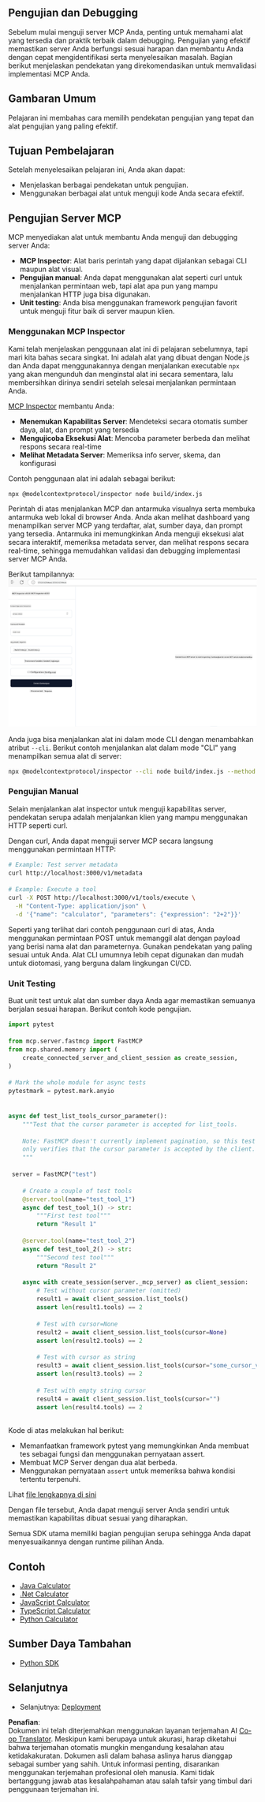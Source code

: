 <!--
CO_OP_TRANSLATOR_METADATA:
{
  "original_hash": "4e34e34e84f013e73c7eaa6d09884756",
  "translation_date": "2025-07-04T18:11:03+00:00",
  "source_file": "03-GettingStarted/08-testing/README.md",
  "language_code": "id"
}
-->
## Pengujian dan Debugging

Sebelum mulai menguji server MCP Anda, penting untuk memahami alat yang tersedia dan praktik terbaik dalam debugging. Pengujian yang efektif memastikan server Anda berfungsi sesuai harapan dan membantu Anda dengan cepat mengidentifikasi serta menyelesaikan masalah. Bagian berikut menjelaskan pendekatan yang direkomendasikan untuk memvalidasi implementasi MCP Anda.

## Gambaran Umum

Pelajaran ini membahas cara memilih pendekatan pengujian yang tepat dan alat pengujian yang paling efektif.

## Tujuan Pembelajaran

Setelah menyelesaikan pelajaran ini, Anda akan dapat:

- Menjelaskan berbagai pendekatan untuk pengujian.
- Menggunakan berbagai alat untuk menguji kode Anda secara efektif.

## Pengujian Server MCP

MCP menyediakan alat untuk membantu Anda menguji dan debugging server Anda:

- **MCP Inspector**: Alat baris perintah yang dapat dijalankan sebagai CLI maupun alat visual.
- **Pengujian manual**: Anda dapat menggunakan alat seperti curl untuk menjalankan permintaan web, tapi alat apa pun yang mampu menjalankan HTTP juga bisa digunakan.
- **Unit testing**: Anda bisa menggunakan framework pengujian favorit untuk menguji fitur baik di server maupun klien.

### Menggunakan MCP Inspector

Kami telah menjelaskan penggunaan alat ini di pelajaran sebelumnya, tapi mari kita bahas secara singkat. Ini adalah alat yang dibuat dengan Node.js dan Anda dapat menggunakannya dengan menjalankan executable `npx` yang akan mengunduh dan menginstal alat ini secara sementara, lalu membersihkan dirinya sendiri setelah selesai menjalankan permintaan Anda.

[MCP Inspector](https://github.com/modelcontextprotocol/inspector) membantu Anda:

- **Menemukan Kapabilitas Server**: Mendeteksi secara otomatis sumber daya, alat, dan prompt yang tersedia
- **Mengujicoba Eksekusi Alat**: Mencoba parameter berbeda dan melihat respons secara real-time
- **Melihat Metadata Server**: Memeriksa info server, skema, dan konfigurasi

Contoh penggunaan alat ini adalah sebagai berikut:

```bash
npx @modelcontextprotocol/inspector node build/index.js
```

Perintah di atas menjalankan MCP dan antarmuka visualnya serta membuka antarmuka web lokal di browser Anda. Anda akan melihat dashboard yang menampilkan server MCP yang terdaftar, alat, sumber daya, dan prompt yang tersedia. Antarmuka ini memungkinkan Anda menguji eksekusi alat secara interaktif, memeriksa metadata server, dan melihat respons secara real-time, sehingga memudahkan validasi dan debugging implementasi server MCP Anda.

Berikut tampilannya: ![Inspector](../../../../translated_images/connect.141db0b2bd05f096fb1dd91273771fd8b2469d6507656c3b0c9df4b3c5473929.id.png)

Anda juga bisa menjalankan alat ini dalam mode CLI dengan menambahkan atribut `--cli`. Berikut contoh menjalankan alat dalam mode "CLI" yang menampilkan semua alat di server:

```sh
npx @modelcontextprotocol/inspector --cli node build/index.js --method tools/list
```

### Pengujian Manual

Selain menjalankan alat inspector untuk menguji kapabilitas server, pendekatan serupa adalah menjalankan klien yang mampu menggunakan HTTP seperti curl.

Dengan curl, Anda dapat menguji server MCP secara langsung menggunakan permintaan HTTP:

```bash
# Example: Test server metadata
curl http://localhost:3000/v1/metadata

# Example: Execute a tool
curl -X POST http://localhost:3000/v1/tools/execute \
  -H "Content-Type: application/json" \
  -d '{"name": "calculator", "parameters": {"expression": "2+2"}}'
```

Seperti yang terlihat dari contoh penggunaan curl di atas, Anda menggunakan permintaan POST untuk memanggil alat dengan payload yang berisi nama alat dan parameternya. Gunakan pendekatan yang paling sesuai untuk Anda. Alat CLI umumnya lebih cepat digunakan dan mudah untuk diotomasi, yang berguna dalam lingkungan CI/CD.

### Unit Testing

Buat unit test untuk alat dan sumber daya Anda agar memastikan semuanya berjalan sesuai harapan. Berikut contoh kode pengujian.

```python
import pytest

from mcp.server.fastmcp import FastMCP
from mcp.shared.memory import (
    create_connected_server_and_client_session as create_session,
)

# Mark the whole module for async tests
pytestmark = pytest.mark.anyio


async def test_list_tools_cursor_parameter():
    """Test that the cursor parameter is accepted for list_tools.

    Note: FastMCP doesn't currently implement pagination, so this test
    only verifies that the cursor parameter is accepted by the client.
    """

 server = FastMCP("test")

    # Create a couple of test tools
    @server.tool(name="test_tool_1")
    async def test_tool_1() -> str:
        """First test tool"""
        return "Result 1"

    @server.tool(name="test_tool_2")
    async def test_tool_2() -> str:
        """Second test tool"""
        return "Result 2"

    async with create_session(server._mcp_server) as client_session:
        # Test without cursor parameter (omitted)
        result1 = await client_session.list_tools()
        assert len(result1.tools) == 2

        # Test with cursor=None
        result2 = await client_session.list_tools(cursor=None)
        assert len(result2.tools) == 2

        # Test with cursor as string
        result3 = await client_session.list_tools(cursor="some_cursor_value")
        assert len(result3.tools) == 2

        # Test with empty string cursor
        result4 = await client_session.list_tools(cursor="")
        assert len(result4.tools) == 2
    
```

Kode di atas melakukan hal berikut:

- Memanfaatkan framework pytest yang memungkinkan Anda membuat tes sebagai fungsi dan menggunakan pernyataan assert.
- Membuat MCP Server dengan dua alat berbeda.
- Menggunakan pernyataan `assert` untuk memeriksa bahwa kondisi tertentu terpenuhi.

Lihat [file lengkapnya di sini](https://github.com/modelcontextprotocol/python-sdk/blob/main/tests/client/test_list_methods_cursor.py)

Dengan file tersebut, Anda dapat menguji server Anda sendiri untuk memastikan kapabilitas dibuat sesuai yang diharapkan.

Semua SDK utama memiliki bagian pengujian serupa sehingga Anda dapat menyesuaikannya dengan runtime pilihan Anda.

## Contoh

- [Java Calculator](../samples/java/calculator/README.md)
- [.Net Calculator](../../../../03-GettingStarted/samples/csharp)
- [JavaScript Calculator](../samples/javascript/README.md)
- [TypeScript Calculator](../samples/typescript/README.md)
- [Python Calculator](../../../../03-GettingStarted/samples/python)

## Sumber Daya Tambahan

- [Python SDK](https://github.com/modelcontextprotocol/python-sdk)

## Selanjutnya

- Selanjutnya: [Deployment](../09-deployment/README.md)

**Penafian**:  
Dokumen ini telah diterjemahkan menggunakan layanan terjemahan AI [Co-op Translator](https://github.com/Azure/co-op-translator). Meskipun kami berupaya untuk akurasi, harap diketahui bahwa terjemahan otomatis mungkin mengandung kesalahan atau ketidakakuratan. Dokumen asli dalam bahasa aslinya harus dianggap sebagai sumber yang sahih. Untuk informasi penting, disarankan menggunakan terjemahan profesional oleh manusia. Kami tidak bertanggung jawab atas kesalahpahaman atau salah tafsir yang timbul dari penggunaan terjemahan ini.